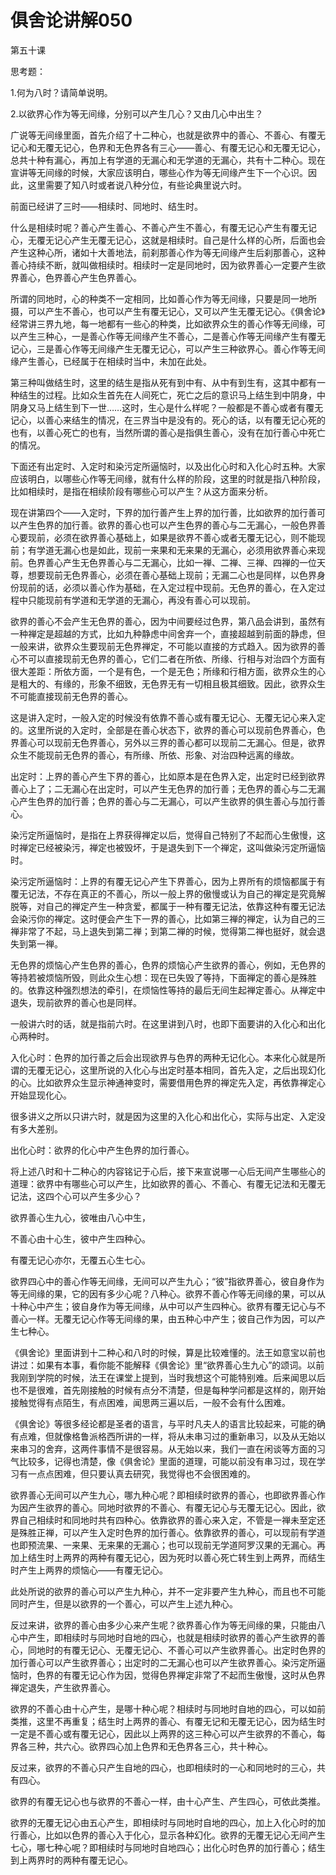 # 俱舍论讲解050

第五十课

思考题：

1.何为八时？请简单说明。

2.以欲界心作为等无间缘，分别可以产生几心？又由几心中出生？

广说等无间缘里面，首先介绍了十二种心，也就是欲界中的善心、不善心、有覆无记心和无覆无记心，色界和无色界各有三心——善心、有覆无记心和无覆无记心，总共十种有漏心，再加上有学道的无漏心和无学道的无漏心，共有十二种心。现在宣讲等无间缘的时候，大家应该明白，哪些心作为等无间缘产生下一个心识。因此，这里需要了知八时或者说八种分位，有些论典里说六时。

前面已经讲了三时——相续时、同地时、结生时。

什么是相续时呢？善心产生善心、不善心产生不善心，有覆无记心产生有覆无记心，无覆无记心产生无覆无记心，这就是相续时。自己是什么样的心所，后面也会产生这种心所，诸如十大善地法，前刹那善心作为等无间缘产生后刹那善心，这种善心持续不断，就叫做相续时。相续时一定是同地时，因为欲界善心一定要产生欲界善心，色界善心产生色界善心。

所谓的同地时，心的种类不一定相同，比如善心作为等无间缘，只要是同一地所摄，可以产生不善心，也可以产生有覆无记心，又可以产生无覆无记心。《俱舍论》经常讲三界九地，每一地都有一些心的种类，比如欲界众生的善心作等无间缘，可以产生三种心，一是善心作等无间缘产生不善心，二是善心作等无间缘产生有覆无记心，三是善心作等无间缘产生无覆无记心，可以产生三种欲界心。善心作等无间缘产生善心，已经属于在相续时当中，未加在此处。

第三种叫做结生时，这里的结生是指从死有到中有、从中有到生有，这其中都有一种结生的过程。比如众生首先在人间死亡，死亡之后的意识马上结生到中阴身，中阴身又马上结生到下一世……这时，生心是什么样呢？一般都是不善心或者有覆无记心，以善心来结生的情况，在三界当中是没有的。死心的话，以有覆无记心死的也有，以善心死亡的也有，当然所谓的善心是指俱生善心，没有在加行善心中死亡的情况。

下面还有出定时、入定时和染污定所逼恼时，以及出化心时和入化心时五种。大家应该明白，以哪些心作等无间缘，就有什么样的阶段，这里的时就是指八种阶段，比如相续时，是指在相续阶段有哪些心可以产生？从这方面来分析。

现在讲第四个——入定时，下界的加行善产生上界的加行善，比如欲界的加行善可以产生色界的加行善。欲界的善心也可以产生色界的善心与二无漏心，一般色界善心要现前，必须在欲界善心基础上，如果是欲界不善心或者无覆无记心，则不能现前；有学道无漏心也是如此，现前一来果和无来果的无漏心，必须用欲界善心来现前。色界善心产生无色界善心与二无漏心，比如一禅、二禅、三禅、四禅的一位天尊，想要现前无色界善心，必须在善心基础上现前；无漏二心也是同样，以色界身份现前的话，必须以善心作为基础，在入定过程中现前。无色界的善心，在入定过程中只能现前有学道和无学道的无漏心，再没有善心可以现前。

欲界的善心不会产生无色界的善心，因为中间要经过色界，第八品会讲到，虽然有一种禅定是超越的方式，比如九种静虑中间舍弃一个，直接超越到前面的静虑，但一般来讲，欲界众生要现前无色界禅定，不可能以直接的方式趋入。因为欲界的善心不可以直接现前无色界的善心，它们二者在所依、所缘、行相与对治四个方面有很大差距：所依方面，一个是有色，一个是无色；所缘和行相方面，欲界众生的心是粗大的、有缘的，形象不细致，无色界无有一切相且极其细致。因此，欲界众生不可能直接现前无色界的善心。

这是讲入定时，一般入定的时候没有依靠不善心或有覆无记心、无覆无记心来入定的。这里所说的入定时，全部是在善心状态下，欲界的善心可以现前色界善心，色界善心可以现前无色界善心，另外以三界的善心都可以现前二无漏心。但是，欲界众生不能现前无色界的善心，有所缘、所依、形象、对治四种远离的缘故。

出定时：上界的善心产生下界的善心，比如原本是在色界入定，出定时已经到欲界善心上了；二无漏心在出定时，可以产生无色界的加行善；无色界的善心与二无漏心产生色界的加行善；色界的善心与二无漏心，可以产生欲界的俱生善心与加行善心。

染污定所逼恼时，是指在上界获得禅定以后，觉得自己特别了不起而心生傲慢，这时禅定已经被染污，禅定也被毁坏，于是退失到下一个禅定，这叫做染污定所逼恼时。

染污定所逼恼时：上界的有覆无记心产生下界善心，因为上界所有的烦恼都属于有覆无记法，不存在真正的不善心，所以一般上界的傲慢或认为自己的禅定是究竟解脱等，对自己的禅定产生一种贪爱，都属于一种有覆无记法，依靠这种有覆无记法会染污你的禅定。这时便会产生下一界的善心，比如第三禅的禅定，认为自己的三禅非常了不起，马上退失到第二禅；到第二禅的时候，觉得第二禅也挺好，就会退失到第一禅。

无色界的烦恼心产生色界的善心，色界的烦恼心产生欲界的善心，例如，无色界的等持若被烦恼所毁，则此众生心想：现在已失毁了等持，下面禅定的善心是殊胜的。依靠这种强烈想法的牵引，在烦恼性等持的最后无间生起禅定善心。从禅定中退失，现前欲界的善心也是同样。

一般讲六时的话，就是指前六时。在这里讲到八时，也即下面要讲的入化心和出化心两种时。

入化心时：色界的加行善之后会出现欲界与色界的两种无记化心。本来化心就是所谓的无覆无记心，这里所说的入化心与出定时基本相同，首先入定，之后出现幻化的心。比如欲界众生显示神通神变时，需要借用色界的禅定先入定，再依靠禅定心开始显现化心。

很多讲义之所以只讲六时，就是因为这里的入化心和出化心，实际与出定、入定没有多大差别。

出化心时：欲界的化心中产生色界的加行善心。

将上述八时和十二种心的内容铭记于心后，接下来宣说哪一心后无间产生哪些心的道理：欲界中有哪些心可以产生，比如欲界的善心、不善心、有覆无记法和无覆无记法，这四个心可以产生多少心？

欲界善心生九心，彼唯由八心中生，

不善心由十心生，彼中产生四种心。

有覆无记心亦尔，无覆五心生七心。

欲界四心中的善心作等无间缘，无间可以产生九心；“彼”指欲界善心，彼自身作为等无间缘的果，它的因有多少心呢？八种心。欲界不善心作等无间缘的果，可以从十种心中产生；彼自身作为等无间缘，从中可以产生四种心。欲界有覆无记心与不善心一样。无覆无记心作等无间缘的果，由五种心中产生；彼自己作为因，可以产生七种心。

《俱舍论》里面讲到十二种心和八时的时候，算是比较难懂的。法王如意宝以前也讲过：如果有本事，看你能不能解释《俱舍论》里“欲界善心生九心”的颂词。以前我刚到学院的时候，法王在课堂上提到，当时我想这个可能特别难。后来闻思以后也不是很难，首先刚接触的时候有点分不清楚，但是每种学问都是这样的，刚开始接触觉得有点陌生，有点困难，闻思两三遍以后，一般不会有什么困难。

《俱舍论》等很多经论都是圣者的语言，与平时凡夫人的语言比较起来，可能的确有点难，但就像格鲁派格西所讲的一样，将从未串习过的重新串习，以及从无始以来串习的舍弃，这两件事情不是很容易。从无始以来，我们一直在闲谈等方面的习气比较多，记得也清楚，像《俱舍论》里面的道理，可能以前没有串习过，现在学习有一点点困难，但只要认真去研究，我觉得也不会很困难的。

欲界善心无间可以产生九心，哪九种心呢？即相续时欲界的善心，也即欲界善心作为因产生欲界的善心。同地时欲界的不善心、有覆无记心与无覆无记心。因此，欲界自己相续时和同地时共有四种心。依靠欲界的善心来入定，不管是一禅未至定还是殊胜正禅，可以产生入定时色界的加行善心。依靠欲界的善心，可以现前有学道也即预流果、一来果、无来果的无漏心；也可以现前无学道阿罗汉果的无漏心。再加上结生时上两界的两种有覆无记心，因为死时以善心死亡转生到上两界，而结生时产生上两界的烦恼心——有覆无记心。

此处所说的欲界的善心可以产生九种心，并不一定非要产生九种心，而且也不可能同时产生，但是以欲界的一个善心，可以产生上述九种心。

反过来讲，欲界的善心由多少心来产生呢？欲界善心作为等无间缘的果，只能由八心中产生，即相续时与同地时自地的四心，也就是相续时欲界的善心产生欲界的善心，同地时的有覆无记心、无覆无记心、不善心可以产生欲界善心。出定时色界的加行善心可以产生欲界善心；出定时的二无漏心也可以产生欲界善心。染污定所逼恼时，色界的有覆无记心作为因，觉得色界禅定非常了不起而生傲慢，这时从色界禅定退失，产生欲界善心。

欲界的不善心由十心产生，是哪十种心呢？相续时与同地时自地的四心，可以如前类推，这里不再重复；结生时上两界的善心、有覆无记和无覆无记心，因为结生时一定是不善心或有覆无记心，因此以上两界的这三种心可以产生欲界的不善心，每界各三种，共六心。欲界四心加上色界和无色界各三心，共十种心。

反过来，欲界的不善心只产生自地的四心，也即相续时的一心和同地时的三心，共有四心。

欲界的有覆无记心也与欲界的不善心一样，由十心产生、产生四心，可依此类推。

欲界的无覆无记心由五心产生，即相续时与同地时自地的四心，加上入化心时的加行善心，比如以色界的善心入于化心，显示各种幻化。欲界的无覆无记心无间产生七心，哪七种心呢？即相续时与同地时自地四心；出化心时色界的加行善心；结生到上两界时的两种有覆无记心。

